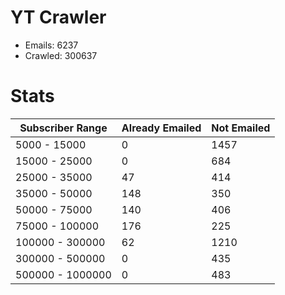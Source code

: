 # YT Crawler
- Emails: 6237
- Crawled: 300637

# Stats
| Subscriber Range  | Already Emailed | Not Emailed |
|-------|-------|-------|
| 5000 - 15000 | 0 | 1457 |
| 15000 - 25000 | 0 | 684 |
| 25000 - 35000 | 47 | 414 |
| 35000 - 50000 | 148 | 350 |
| 50000 - 75000 | 140 | 406 |
| 75000 - 100000 | 176 | 225 |
| 100000 - 300000 | 62 | 1210 |
| 300000 - 500000 | 0 | 435 |
| 500000 - 1000000 | 0 | 483 |
